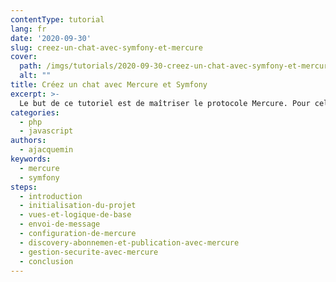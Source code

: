 ```yaml
---
contentType: tutorial
lang: fr
date: '2020-09-30'
slug: creez-un-chat-avec-symfony-et-mercure
cover:
  path: /imgs/tutorials/2020-09-30-creez-un-chat-avec-symfony-et-mercure/cover.jpg
  alt: ""
title: Créez un chat avec Mercure et Symfony
excerpt: >-
  Le but de ce tutoriel est de maîtriser le protocole Mercure. Pour cela, nous allons le combiner au framework Symfony pour créer un petit système de chat.
categories:
  - php
  - javascript
authors:
  - ajacquemin
keywords:
  - mercure
  - symfony
steps:
  - introduction
  - initialisation-du-projet
  - vues-et-logique-de-base
  - envoi-de-message
  - configuration-de-mercure
  - discovery-abonnemen-et-publication-avec-mercure
  - gestion-securite-avec-mercure
  - conclusion
---
```


